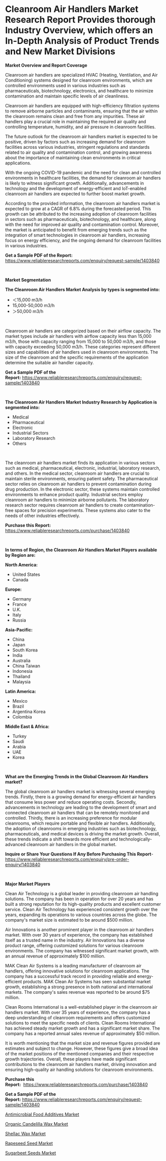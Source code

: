 <p><h1>Cleanroom Air Handlers Market Research Report Provides thorough Industry Overview, which offers an In-Depth Analysis of Product Trends and New Market Divisions</h1></p><p><strong>Market Overview and Report Coverage</strong></p>
<p><p>Cleanroom air handlers are specialized HVAC (Heating, Ventilation, and Air Conditioning) systems designed for cleanroom environments, which are controlled environments used in various industries such as pharmaceuticals, biotechnology, electronics, and healthcare to minimize contamination and maintain specific levels of air cleanliness.</p><p>Cleanroom air handlers are equipped with high-efficiency filtration systems to remove airborne particles and contaminants, ensuring that the air within the cleanroom remains clean and free from any impurities. These air handlers play a crucial role in maintaining the required air quality and controlling temperature, humidity, and air pressure in cleanroom facilities.</p><p>The future outlook for the cleanroom air handlers market is expected to be positive, driven by factors such as increasing demand for cleanroom facilities across various industries, stringent regulations and standards related to air quality and contamination control, and growing awareness about the importance of maintaining clean environments in critical applications.</p><p>With the ongoing COVID-19 pandemic and the need for clean and controlled environments in healthcare facilities, the demand for cleanroom air handlers is likely to witness significant growth. Additionally, advancements in technology and the development of energy-efficient and IoT-enabled cleanroom air handlers are expected to further boost market growth.</p><p>According to the provided information, the cleanroom air handlers market is expected to grow at a CAGR of 6.8% during the forecasted period. This growth can be attributed to the increasing adoption of cleanroom facilities in sectors such as pharmaceuticals, biotechnology, and healthcare, along with the need for improved air quality and contamination control. Moreover, the market is anticipated to benefit from emerging trends such as the integration of smart technologies in cleanroom air handlers, increasing focus on energy efficiency, and the ongoing demand for cleanroom facilities in various industries.</p></p>
<p><strong>Get a Sample PDF of the Report:</strong> <a href="https://www.reliableresearchreports.com/enquiry/request-sample/1403840">https://www.reliableresearchreports.com/enquiry/request-sample/1403840</a></p>
<p>&nbsp;</p>
<p><strong>Market Segmentation</strong></p>
<p><strong>The Cleanroom Air Handlers Market Analysis by types is segmented into:</strong></p>
<p><ul><li>＜15,000 m3/h</li><li>15,000-50,000 m3/h</li><li>＞50,000 m3/h</li></ul></p>
<p>&nbsp;</p>
<p><p>Cleanroom air handlers are categorized based on their airflow capacity. The market types include air handlers with airflow capacity less than 15,000 m3/h, those with capacity ranging from 15,000 to 50,000 m3/h, and those with capacity exceeding 50,000 m3/h. These categories represent different sizes and capabilities of air handlers used in cleanroom environments. The size of the cleanroom and the specific requirements of the application determine the suitable air handler capacity.</p></p>
<p><strong>Get a Sample PDF of the Report:</strong>&nbsp;<a href="https://www.reliableresearchreports.com/enquiry/request-sample/1403840">https://www.reliableresearchreports.com/enquiry/request-sample/1403840</a></p>
<p>&nbsp;</p>
<p><strong>The Cleanroom Air Handlers Market Industry Research by Application is segmented into:</strong></p>
<p><ul><li>Medical</li><li>Pharmaceutical</li><li>Electronic</li><li>Industrial Sectors</li><li>Laboratory Research</li><li>Others</li></ul></p>
<p>&nbsp;</p>
<p><p>The cleanroom air handlers market finds its application in various sectors such as medical, pharmaceutical, electronic, industrial, laboratory research, and others. In the medical sector, cleanroom air handlers are crucial to maintain sterile environments, ensuring patient safety. The pharmaceutical sector relies on cleanroom air handlers to prevent contamination during drug production. In the electronic sector, these systems maintain controlled environments to enhance product quality. Industrial sectors employ cleanroom air handlers to minimize airborne pollutants. The laboratory research sector requires cleanroom air handlers to create contamination-free spaces for precision experiments. These systems also cater to the needs of other industries effectively.</p></p>
<p><strong>Purchase this Report:</strong>&nbsp; <a href="https://www.reliableresearchreports.com/purchase/1403840">https://www.reliableresearchreports.com/purchase/1403840</a></p>
<p>&nbsp;</p>
<p><strong>In terms of Region, the Cleanroom Air Handlers Market Players available by Region are:</strong></p>
<p>
    <p> <strong> North America: </strong>
        <ul>
            <li>United States</li>
            <li>Canada</li>
        </ul>
        </p> 
    <p> <strong> Europe: </strong>
        <ul>
            <li>Germany</li>
            <li>France</li>
            <li>U.K.</li>
            <li>Italy</li>
            <li>Russia</li>
        </ul>
        </p> 
    <p> <strong> Asia-Pacific: </strong>
        <ul>
            <li>China</li>
            <li>Japan</li>
            <li>South Korea</li>
            <li>India</li>
            <li>Australia</li>
            <li>China Taiwan</li>
            <li>Indonesia</li>
            <li>Thailand</li>
            <li>Malaysia</li>
        </ul>
        </p> 
    <p> <strong> Latin America: </strong>
        <ul>
            <li>Mexico</li>
            <li>Brazil</li>
            <li>Argentina Korea</li>
            <li>Colombia</li>
        </ul>
        </p> 
    <p> <strong> Middle East & Africa: </strong>
        <ul>
            <li>Turkey</li>
            <li>Saudi</li>
            <li>Arabia</li>
            <li>UAE</li>
            <li>Korea</li>
        </ul>
    </p>
    </p>
<p>&nbsp;</p>
<p><strong>What are the Emerging Trends in the Global Cleanroom Air Handlers market?</strong></p>
<p><p>The global cleanroom air handlers market is witnessing several emerging trends. Firstly, there is a growing demand for energy-efficient air handlers that consume less power and reduce operating costs. Secondly, advancements in technology are leading to the development of smart and connected cleanroom air handlers that can be remotely monitored and controlled. Thirdly, there is an increasing preference for modular cleanrooms, which require portable and flexible air handlers. Additionally, the adoption of cleanrooms in emerging industries such as biotechnology, pharmaceuticals, and medical devices is driving the market growth. Overall, these trends indicate a shift towards more efficient and technologically-advanced cleanroom air handlers in the global market.</p></p>
<p><strong>Inquire or Share Your Questions If Any Before Purchasing This Report</strong>- <a href="https://www.reliableresearchreports.com/enquiry/pre-order-enquiry/1403840">https://www.reliableresearchreports.com/enquiry/pre-order-enquiry/1403840</a></p>
<p>&nbsp;</p>
<p><strong>Major Market Players</strong></p>
<p><p>Clean Air Technology is a global leader in providing cleanroom air handling solutions. The company has been in operation for over 20 years and has built a strong reputation for its high-quality products and excellent customer service. Clean Air Technology has experienced consistent growth over the years, expanding its operations to various countries across the globe. The company's market size is estimated to be around $500 million.</p><p>Air Innovations is another prominent player in the cleanroom air handlers market. With over 30 years of experience, the company has established itself as a trusted name in the industry. Air Innovations has a diverse product range, offering customized solutions for various cleanroom environments. The company has witnessed significant market growth, with an annual revenue of approximately $100 million.</p><p>MAK Clean Air Systems is a leading manufacturer of cleanroom air handlers, offering innovative solutions for cleanroom applications. The company has a successful track record in providing reliable and energy-efficient products. MAK Clean Air Systems has seen substantial market growth, establishing a strong presence in both national and international markets. The company's sales revenue was reported to be around $75 million.</p><p>Clean Rooms International is a well-established player in the cleanroom air handlers market. With over 35 years of experience, the company has a deep understanding of cleanroom requirements and offers customized solutions to meet the specific needs of clients. Clean Rooms International has achieved steady market growth and has a significant market share. The company has a reported annual sales revenue of approximately $50 million.</p><p>It is worth mentioning that the market size and revenue figures provided are estimates and subject to change. However, these figures give a broad idea of the market positions of the mentioned companies and their respective growth trajectories. Overall, these players have made significant contributions to the cleanroom air handlers market, driving innovation and ensuring high-quality air handling solutions for cleanroom environments.</p></p>
<p><strong>Purchase this Report:</strong>&nbsp;&nbsp;<a href="https://www.reliableresearchreports.com/purchase/1403840">https://www.reliableresearchreports.com/purchase/1403840</a></p>
<p></p>
<p><strong>Get a Sample PDF of the Report:</strong>&nbsp;<a href="https://www.reliableresearchreports.com/enquiry/request-sample/1403840">https://www.reliableresearchreports.com/enquiry/request-sample/1403840</a></p>
<p><p><a href="https://www.linkedin.com/pulse/antimicrobial-food-additives-market-insights-players-forecast-mjekc/">Antimicrobial Food Additives Market</a></p><p><a href="https://www.linkedin.com/pulse/organic-candelilla-wax-market-size-growth-forecast-from-2023-7l1wc/">Organic Candelilla Wax Market</a></p><p><a href="https://www.linkedin.com/pulse/shellac-wax-market-size-growth-forecast-from-2023-2030-axwdc/">Shellac Wax Market</a></p><p><a href="https://medium.com/@elvirabogdani08/rapeseed-seed-market-competitive-analysis-market-trends-and-forecast-to-2030-943ac4031812">Rapeseed Seed Market</a></p><p><a href="https://medium.com/@entelaloshi55/sugarbeet-seeds-nbsp-market-focuses-on-market-share-size-and-projected-forecast-till-2030-eab880f34f05">Sugarbeet Seeds Market</a></p></p>